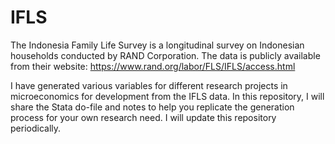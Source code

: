 # IFLS
The Indonesia Family Life Survey is a longitudinal survey on Indonesian households conducted by RAND Corporation. The data is publicly available from their website: https://www.rand.org/labor/FLS/IFLS/access.html

I have generated various variables for different research projects in microeconomics for development from the IFLS data. In this repository, I will share the Stata do-file and notes to help you replicate the generation process for your own research need. I will update this repository periodically.
